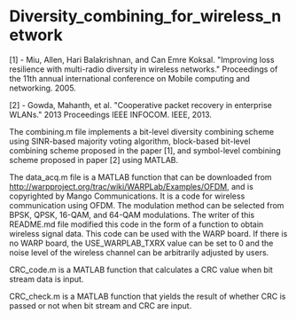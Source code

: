 # Diversity_combining_for_wireless_network

[1] - Miu, Allen, Hari Balakrishnan, and Can Emre Koksal. "Improving loss resilience with multi-radio diversity in wireless networks." Proceedings of the 11th annual international conference on Mobile computing and networking. 2005.

[2] - Gowda, Mahanth, et al. "Cooperative packet recovery in enterprise WLANs." 2013 Proceedings IEEE INFOCOM. IEEE, 2013.



The combining.m file implements a bit-level diversity combining scheme using SINR-based majority voting algorithm, block-based bit-level combining scheme proposed in the paper [1], and symbol-level combining scheme proposed in paper [2] using MATLAB. 

The data_acq.m file is a MATLAB function that can be downloaded from http://warpproject.org/trac/wiki/WARPLab/Examples/OFDM, and is copyrighted by Mango Communications. 
It is a code for wireless communication using OFDM. The modulation method can be selected from BPSK, QPSK, 16-QAM, and 64-QAM modulations. 
The writer of this README.md file modified this code in the form of a function to obtain wireless signal data. 
This code can be used with the WARP board. If there is no WARP board, the USE_WARPLAB_TXRX value can be set to 0 and the noise level of the wireless channel can be arbitrarily adjusted by users.

CRC_code.m is a MATLAB function that calculates a CRC value when bit stream data is input.

CRC_check.m is a MATLAB function that yields the result of whether CRC is passed or not when bit stream and CRC are input.
